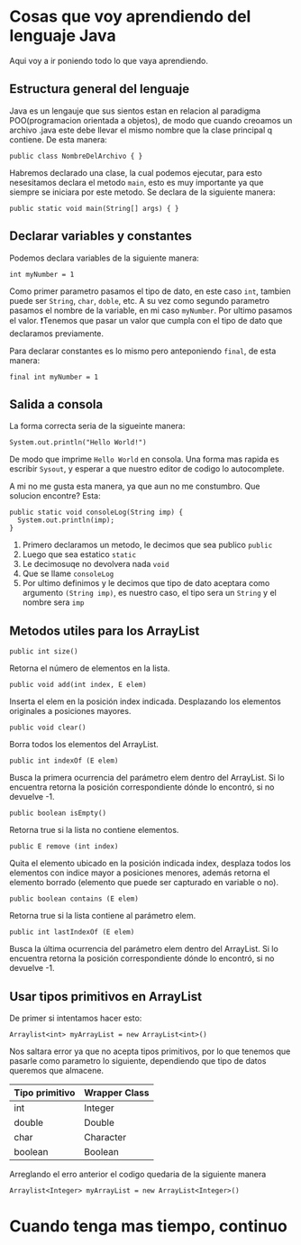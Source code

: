 # Cosas que voy aprendiendo del lenguaje Java

Aqui voy a ir poniendo todo lo que vaya aprendiendo.

## Estructura general del lenguaje

Java es un lengauje que sus sientos estan en relacion al paradigma POO(programacion orientada a objetos), de modo que cuando creoamos un archivo .java este debe llevar el mismo nombre que la clase principal q contiene. De esta manera:

`public class NombreDelArchivo { }`

Habremos declarado una clase, la cual podemos ejecutar, para esto nesesitamos declara el metodo `main`, esto es muy importante ya que siempre se iniciara por este metodo. Se declara de la siguiente manera:

`public static void main(String[] args) { }`

## Declarar variables y constantes

Podemos declara variables de la siguiente manera:

`int myNumber = 1`

Como primer parametro pasamos el tipo de dato, en este caso `int`, tambien puede ser `String`, `char`, `doble`, etc.
A su vez como segundo parametro pasamos el nombre de la variable, en mi caso `myNumber`.
Por ultimo pasamos el valor. ❗Tenemos que pasar un valor que cumpla con el tipo de dato que declaramos previamente.

Para declarar constantes es lo mismo pero anteponiendo `final`, de esta manera:

`final int myNumber = 1`

## Salida a consola

La forma correcta seria de la sigueinte manera:

`System.out.println("Hello World!")`

De modo que imprime `Hello World` en consola. Una forma mas rapida es escribir `Sysout`, y esperar a que nuestro editor de codigo lo autocomplete.

A mi no me gusta esta manera, ya que aun no me constumbro. Que solucion encontre? Esta:

    public static void consoleLog(String imp) {
      System.out.println(imp);
    }

1. Primero declaramos un metodo, le decimos que sea publico `public`
2. Luego que sea estatico `static`
3. Le decimosuqe no devolvera nada `void`
3. Que se llame `consoleLog`
4. Por ultimo definimos y le decimos que tipo de dato aceptara como argumento `(String imp)`, es nuestro caso, el tipo sera un `String` y el nombre sera `imp`

## Metodos utiles para los ArrayList

`public int size()`

Retorna el número de elementos en la lista.

`public void add(int index, E elem)`

Inserta el elem en la posición index indicada. Desplazando los elementos originales a posiciones mayores.

`public void clear()`

Borra todos los elementos del ArrayList.

`public int indexOf (E elem)`

Busca la primera ocurrencia del parámetro elem dentro del ArrayList. Si lo encuentra retorna la posición correspondiente dónde lo encontró, si no devuelve -1.

`public boolean isEmpty()`

Retorna true si la lista no contiene elementos.

`public E remove (int index)`

Quita el elemento ubicado en la posición indicada index, desplaza todos los elementos con indice mayor a posiciones menores, además retorna el elemento borrado (elemento que puede ser capturado en variable o no).

`public boolean contains (E elem)`

Retorna true si la lista contiene al parámetro elem.

`public int lastIndexOf (E elem)`

Busca la última ocurrencia del parámetro elem dentro del ArrayList. Si lo encuentra retorna la posición correspondiente dónde lo encontró, si no devuelve -1.

## Usar tipos primitivos en ArrayList

De primer si intentamos hacer esto:

`Arraylist<int> myArrayList = new ArrayList<int>()`

Nos saltara error ya que no acepta tipos primitivos, por lo que tenemos que pasarle como parametro lo siguiente, dependiendo que tipo de datos queremos que almacene.

| Tipo primitivo | Wrapper Class |
|----------|----------|
| int      | Integer  |
| double   | Double   |
| char     | Character|
| boolean  | Boolean  |

Arreglando el erro anterior el codigo quedaria de la siguiente manera

`Arraylist<Integer> myArrayList = new ArrayList<Integer>()`


# Cuando tenga mas tiempo, continuo
